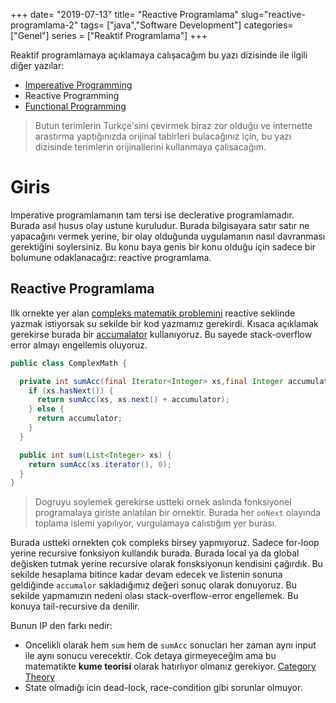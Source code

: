 +++
date= "2019-07-13"
title= "Reactive Programlama"
slug="reactive-programlama-2"
tags= ["java","Software Development"]
categories= ["Genel"]
series = ["Reaktif Programlama"]
+++

Reaktif programlamaya açıklamaya calışacağım bu yazı dizisinde ile ilgili diğer yazılar:

- [Impereative Programming](/tr/posts/reactive-programlama-1)
- Reactive Programming
- [Functional Programming](#soon)

> Butun terimlerin Turkçe'sini çevirmek biraz zor olduğu ve internette arastırma yaptığınızda orijinal tabirleri bulacağınız için, bu yazı dizisinde terimlerin orijinallerini kullanmaya çalısacağım.

# Giris

Imperative programlamanın tam tersi ise declerative programlamadır. Burada asıl husus olay ustune kuruludur. Burada bilgisayara satır satır ne yapacağını vermek yerine, bir olay olduğunda uygulamanın nasıl davranması gerektiğini soylersiniz. Bu konu baya genis bir konu olduğu için sadece bir bolumune odaklanacağız: reactive programlama.

## Reactive Programlama

Ilk ornekte yer alan [compleks matematik problemini](#imperative-style)  reactive seklinde yazmak istiyorsak su sekilde bir kod yazmamız gerekirdi. Kısaca açıklamak gerekirse burada bir [accumalator](https://towardsdatascience.com/what-is-tail-recursion-elimination-or-why-functional-programming-can-be-awesome-43091d76915e) kullanıyoruz. Bu sayede stack-overflow error almayı engellemis oluyoruz.

```java
public class ComplexMath {

  private int sumAcc(final Iterator<Integer> xs,final Integer accumulator) {
    if (xs.hasNext()) {
      return sumAcc(xs, xs.next() + accumulator);
    } else {
      return accumulator;
    }
  }

  public int sum(List<Integer> xs) {
    return sumAcc(xs.iterator(), 0);
  }
}
```

> Dogruyu soylemek gerekirse ustteki ornek aslında fonksiyonel programalaya giriste anlatılan bir ornektir. Burada her ```onNext``` olayında toplama islemi yapılıyor, vurgulamaya calıstığım yer burası. 

Burada ustteki ornekten çok compleks birsey yapmıyoruz. Sadece for-loop yerine recursive fonksiyon kullandık burada. Burada local ya da global değisken tutmak yerine recursive olarak fonsksiyonun kendisini çağırdık. Bu sekilde hesaplama bitince kadar devam edecek ve listenin sonuna geldiğinde ```accumalor``` sakladığımız değeri sonuç olarak donuyoruz. Bu sekilde yapmamızın nedeni olası stack-overflow-error engellemek.  Bu konuya tail-recursive da denilir.

Bunun IP den farkı nedir:

- Oncelikli olarak hem ```sum``` hem de ```sumAcc``` sonucları her zaman aynı input ile aynı sonucu verecektir. Cok detaya girmeyeceğim ama bu matematikte **kume teorisi** olarak hatırlıyor olmanız gerekiyor. [Category Theory](https://en.wikipedia.org/wiki/Category_theory)
- State olmadığı icin dead-lock, race-condition gibi sorunlar olmuyor.
